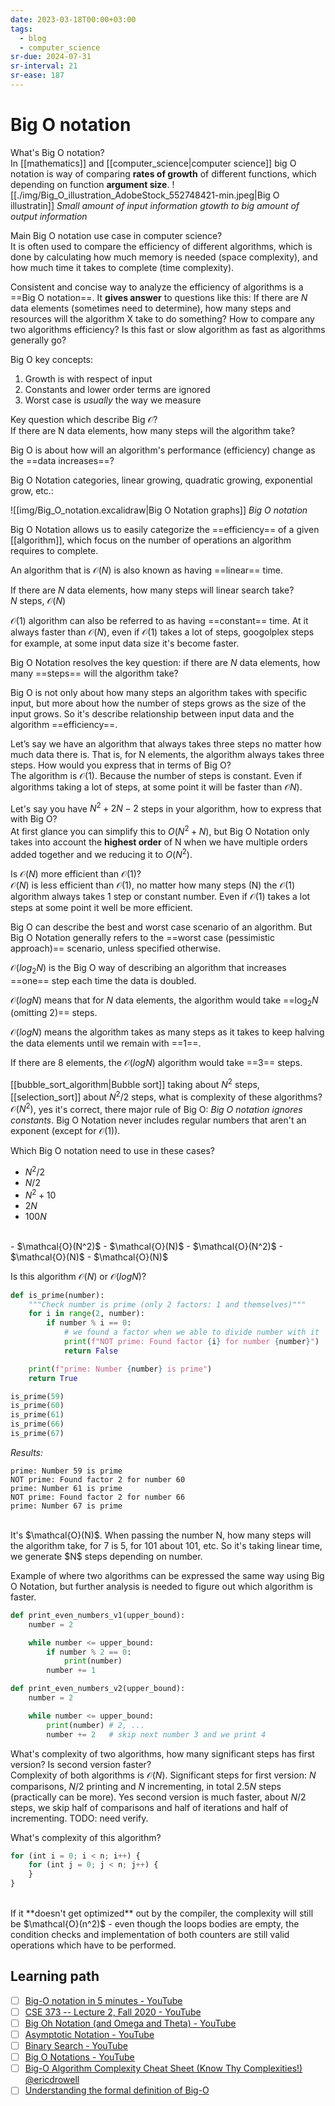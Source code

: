 ```yaml
---
date: 2023-03-18T00:00+03:00
tags:
  - blog
  - computer_science
sr-due: 2024-07-31
sr-interval: 21
sr-ease: 187
---
```


# Big O notation

What's Big O notation?
<br class="f">
In [[mathematics]] and [[computer_science|computer science]] big O notation is
way of comparing **rates of growth** of different functions, which depending on
function **argument size**.
![[./img/Big_O_illustration_AdobeStock_552748421-min.jpeg|Big O illustratin]]
_Small amount of input information gtowth to big amount of output information_

Main Big O notation use case in computer science?
<br class="f">
It is often used to compare the efficiency of different algorithms, which is
done by calculating how much memory is needed (space complexity), and how much
time it takes to complete (time complexity).

Consistent and concise way to analyze the efficiency of algorithms is a
==Big O notation==. It **gives answer** to questions like this: If there are
$N$ data elements (sometimes need to determine), how many steps and resources
will the algorithm X take to do something? How to compare any two algorithms
efficiency? Is this fast or slow algorithm as fast as algorithms generally go?
<!--SR:!2024-09-13,11,217-->

Big O key concepts:
<br class="f">
1. Growth is with respect of input
2. Constants and lower order terms are ignored
3. Worst case is _usually_ the way we measure

Key question which describe Big $\mathcal{O}$?
<br class="f">
If there are N data elements, how many steps will the algorithm take? <!--SR:!2024-09-22,13,177-->

Big O is about how will an algorithm's performance (efficiency) change as the
==data increases==? <!--SR:!2025-02-13,20,220-->

<!-- NEXT: excalidraw image -->
Big O Notation categories, linear growing, quadratic growing, exponential grow,
etc.:

![[img/Big_O_notation.excalidraw|Big O Notation graphs]]
_Big O notation_

Big O Notation allows us to easily categorize the ==efficiency== of a given
[[algorithm]], which focus on the number of operations an algorithm requires to
complete. <!--SR:!2024-09-22,17,220-->

An algorithm that is $\mathcal{O}(N)$ is also known as having ==linear== time. <!--SR:!2024-09-13,17,270-->

If there are $N$ data elements, how many steps will linear search take?
<br class="f">
$N$ steps, $\mathcal{O}(N)$ <!--SR:!2024-10-01,21,220-->

$\mathcal{O}(1)$ algorithm can also be referred to as having ==constant== time.
At it always faster than $\mathcal{O}(N)$, even if $\mathcal{O}(1)$ takes a lot
of steps, googolplex steps for example, at some input data size it's become
faster. <!--SR:!2024-11-01,48,270-->

Big O Notation resolves the key question: if there are $N$ data elements,
how many ==steps== will the algorithm take? <!--SR:!2024-09-30,16,217-->

Big O is not only about how many steps an algorithm takes with specific input,
but more about how the number of steps grows as the size of the input grows. So
it's describe relationship between input data and the algorithm ==efficiency==. <!--SR:!2024-09-16,7,210-->

Let’s say we have an algorithm that always takes three steps no matter how
much data there is. That is, for N elements, the algorithm always takes three
steps. How would you express that in terms of Big O?
<br class="f">
The algorithm is $\mathcal{O}(1)$. Because the number of steps is constant. Even
if algorithms taking a lot of steps, at some point it will be faster than
$\mathcal{O}N)$. <!--SR:!2024-09-27,22,250-->

Let's say you have $N^2 + 2N - 2$ steps in your algorithm, how to express that
with Big O?
<br class="f">
At first glance you can simplify this to $O(N^2 + N)$, but Big O Notation only
takes into account the **highest order** of N when we have multiple orders added
together and we reducing it to $O(N^2)$.

Is $\mathcal{O}(N)$ more efficient than $\mathcal{O}(1)$?
<br class="f">
$\mathcal{O}(N)$ is less efficient than $\mathcal{O}(1)$, no matter how many
steps (N) the $\mathcal{O}(1)$ algorithm always takes 1 step  or constant number. Even
if $\mathcal{O}(1)$ takes a lot steps at some point it well be more efficient. <!--SR:!2025-06-05,143,270-->

Big O can describe the best and worst case scenario of an algorithm. But Big O
Notation generally refers to the ==worst case (pessimistic approach)== scenario,
unless specified otherwise. <!--SR:!2024-09-11,22,270-->

$\mathcal{O}(log_2 N)$ is the Big O way of describing an algorithm that increases
==one== step each time the data is doubled. <!--SR:!2024-10-09,25,217-->

$\mathcal{O}(log N)$ means that for $N$ data elements, the algorithm would take
==$\log_{2} N$ (omitting 2)== steps. <!--SR:!2025-03-16,51,211-->

$\mathcal{O}(log N)$ means the algorithm takes as many steps as it takes to
keep halving the data elements until we remain with ==1==. <!--SR:!2024-09-10,8,217-->

If there are 8 elements, the $\mathcal{O}(log N)$ algorithm would take ==3==
steps. <!--SR:!2024-09-17,7,189-->

[[bubble_sort_algorithm|Bubble sort]] taking about $N^2$ steps,
[[selection_sort]] about $N^2/2$ steps, what is complexity of these algorithms?
<br class="f">
$\mathcal{O}(N^2)$, yes it's correct, there major rule of Big O: _Big O
notation ignores constants_. Big O Notation never includes regular numbers that
aren't an exponent (except for $\mathcal{O}(1)$). <!--SR:!2024-09-06,4,210-->

Which Big O notation need to use in these cases?
- $N^2 / 2$
- $N / 2$
- $N^2 + 10$
- $2N$
- $100N$
<br class="f">
- $\mathcal{O}(N^2)$
- $\mathcal{O}(N)$
- $\mathcal{O}(N^2)$
- $\mathcal{O}(N)$
- $\mathcal{O}(N)$ <!--SR:!2024-09-18,8,210-->


Is this algorithm $\mathcal{O}(N)$ or $\mathcal{O}(log N)$?
```python
def is_prime(number):
    """Check number is prime (only 2 factors: 1 and themselves)"""
    for i in range(2, number):
        if number % i == 0:
            # we found a factor when we able to divide number with it
            print(f"NOT prime: Found factor {i} for number {number}")
            return False

    print(f"prime: Number {number} is prime")
    return True

is_prime(59)
is_prime(60)
is_prime(61)
is_prime(66)
is_prime(67)
```
*Results:*
```
prime: Number 59 is prime
NOT prime: Found factor 2 for number 60
prime: Number 61 is prime
NOT prime: Found factor 2 for number 66
prime: Number 67 is prime
```
<br class="f">
It's $\mathcal{O}(N)$. When passing the number N, how many steps will the
algorithm take, for 7 is 5, for 101 about 101, etc. So it's taking linear time,
we generate $N$ steps depending on number. <!--SR:!2024-09-26,13,177-->

Example of where two algorithms can be expressed the same way using Big O
Notation, but further analysis is needed to figure out which algorithm is
faster.
```python
def print_even_numbers_v1(upper_bound):
    number = 2

    while number <= upper_bound:
        if number % 2 == 0:
            print(number)
        number += 1

def print_even_numbers_v2(upper_bound):
    number = 2

    while number <= upper_bound:
        print(number) # 2, ...
        number += 2   # skip next number 3 and we print 4
```
What's complexity of two algorithms, how many significant steps has first
version? Is second version faster?
<br class="f">
Complexity of both algorithms is $\mathcal{O}(N)$.
Significant steps for first version: $N$ comparisons, $N/2$ printing and $N$
incrementing, in total $2.5N$ steps (practically can be more).
Yes second version is much faster, about $N/2$ steps, we skip half of
comparisons and half of iterations and half of incrementing. TODO: need verify. <!--SR:!2024-09-16,2,169-->

What's complexity of this algorithm?
```javascript
for (int i = 0; i < n; i++) {
    for (int j = 0; j < n; j++) {
    }
}
```
<br class="f">
If it **doesn't get optimized** out by the compiler, the complexity will still
be $\mathcal{O}(n^2)$ - even though the loops bodies are empty, the condition
checks and implementation of both counters are still valid operations which have
to be performed.

## Learning path

- [ ] [Big-O notation in 5 minutes - YouTube](https://www.youtube.com/watch?v=__vX2sjlpXU)
- [ ] [CSE 373 -- Lecture 2, Fall 2020 - YouTube](https://www.youtube.com/watch?v=z1mkCe3kVUA&t=3039s)
- [ ] [Big Oh Notation (and Omega and Theta) - YouTube](https://www.youtube.com/watch?v=ei-A_wy5Yxw)
- [ ] [Asymptotic Notation - YouTube](https://www.youtube.com/watch?v=iOq5kSKqeR4)
- [ ] [Binary Search - YouTube](https://www.youtube.com/watch?v=D5SrAga1pno)
- [ ] [Big O Notations - YouTube](https://www.youtube.com/watch?v=V6mKVRU1evU)
- [ ] [Big-O Algorithm Complexity Cheat Sheet (Know Thy Complexities!) @ericdrowell](https://www.bigocheatsheet.com/)
- [ ] [Understanding the formal definition of Big-O](https://justin.abrah.ms/computer-science/understanding-big-o-formal-definition.html)
